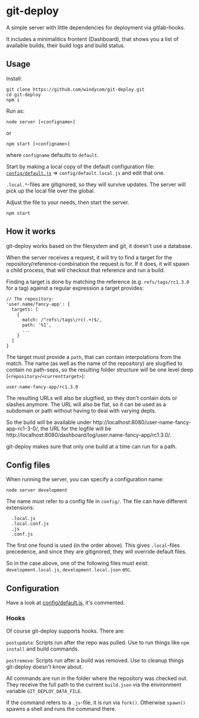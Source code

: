 # git-deploy

A simple server with little dependencies for deployment via gitlab-hooks.

It includes a minimalitics frontent (Dashboard), that shows you a list of available
builds, their build logs and build status.

## Usage

Install:

```shell
git clone https://github.com/windycom/git-deploy.git
cd git-deploy
npm i
```
Run as:
```
node server [<configname>]
```
or
```
npm start [<configname>]
```
where `configname` defaults to `default`.

Start by making a local copy of the default configuration file:
[`config/default.js`](config/default.js) => `config/default.local.js` and edit that one.

`.local.*`-files are gitignored, so they will survive updates. The server will pick up
the local file over the global.

Adjust the file to your needs, then start the server.

```shell
npm start
```

## How it works

git-deploy works based on the filesystem and git, it doesn't use a database.

When the server receives a request, it will try to find a target for the
repository/reference-combination the request is for. If it does, it will spawn
a child process, that will checkout that reference and run a build.

Finding a target is done by matching the reference (e.g. `refs/tags/rc1.3.0` for a tag)
against a regular expression a target provides:

```
// The repository:
'user.name/fancy-app': {
  targets: [
    {
      match: /^refs\/tags\/rc(.+)$/,
      path: '%1',
      ...
    }
  ]
}
```

The target must provide a `path`, that can contain interpolations from the match.
The name (as well as the name of the repository) are slugified to contain no path-seps,
so the resulting folder structure will be one level deep (`<repository>`/`<currenttarget>`):

```
user-name-fancy-app/rc1.3.0
```

The resulting URLs will also be slugified, so they don't contain dots or slashes
anymore. The URL will also be flat, so it can be used as a subdomain or path
without having to deal with varying depts.

So the build will be available under http://localhost:8080/user-name-fancy-app-rc1-3-0/,
the URL for the logfile will be http://localhost:8080/dashboard/log/user.name-fancy-app/rc1.3.0/.

git-deploy makes sure that only one build at a time can run for a path.

## Config files

When running the server, you can specify a configuration name:

```shell
node server development
```

The name must refer to a config file in `config/`. The file can have different extensions:

```
  .local.js
  .local.conf.js
  .js
  .conf.js
```

The first one found is used (in the order above). This gives `.local`-files precedence,
and since they are gitignored, they will override default files.

So in the case above, one of the following files must exist:
`development.local.js`, `development.local.json` etc.

## Configuration

Have a look at [config/default.js](config/default.js), it's commented.

### Hooks

Of course git-deploy supports hooks. There are:

`postupdate`: Scripts run after the repo was pulled. Use to run things like `npm install`
and build commands.

`postremove`: Scripts run after a build was removed. Use to cleanup things git-deploy
doesn't know about.

All commands are run in the folder where the repository was checked out. They receive the
full path to the current `build.json` via the environment variable `GIT_DEPLOY_DATA_FILE`.

If the command refers to a `.js`-file, it is run via `fork()`. Otherwise `spawn()`
spawns a shell and runs the command there.

